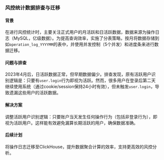 ### 风控统计数据排查与迁移

#### 背景

在进行风控统计时，主要关注正式用户的月活跃和日活跃数据，数据来源为操作日志（MySQL，亿级数据）。为提高查询效率，实施了分表策略，按月将数据存储到如`operation_log_YYYYMM`的表中，并使用并发控制（5个并发）和进度条来进行数据迁移。

#### 问题与排查

2023年4月后，日活跃数据正常，但早期数据偏少。排查发现，原有活跃用户识别逻辑是：只要有`user.login`行为即视为活跃。然而，很多用户在登录后第二天继续使用系统（通过cookie/session保持24小时有效），但未触发`user.login`，导致遗漏这些用户的活跃数据。

#### 解决方案

调整活跃用户识别逻辑：只要账户当天发生任何操作行为（包括非登录行为），即视为活跃用户。这样能有效避免漏算长期活跃的用户，确保数据准确。

#### 后续计划

将操作日志迁移至ClickHouse，提升数据聚合计算的效率，支持更高效的风控分析。
